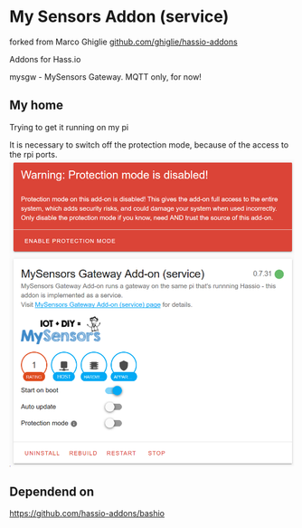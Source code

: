 # My Sensors Addon (service)
forked from Marco Ghiglie [github.com/ghiglie/hassio-addons](https://github.com/ghiglie/hassio-addons)

Addons for Hass.io

mysgw - MySensors Gateway. MQTT only, for now!

## My home
Trying to get it running on my pi

It is necessary to switch off the protection mode, because of the access to the rpi ports.
![No protection Mode](https://raw.githubusercontent.com/schalkje/hassio-addons/master/MySensorsGateway/MySensors%20Gateway%20-%20no%20protection%20mode.png)

## Dependend on
https://github.com/hassio-addons/bashio

